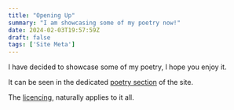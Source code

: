 ```yaml
---
title: "Opening Up"
summary: "I am showcasing some of my poetry now!"
date: 2024-02-03T19:57:59Z
draft: false
tags: ['Site Meta']
---
```


I have decided to showcase some of my poetry, I hope you enjoy it.

It can be seen in the dedicated [poetry section](/poetry) of the site.

The [licencing](/legalities/licence/#cc-by-nc-nd-40), naturally applies to it all.
